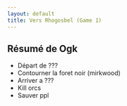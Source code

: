 ```yaml
---
layout: default
title: Vers Rhogosbel (Game 1)
---
```


## Résumé de Ogk
- Départ de ???
- Contourner la foret noir (mirkwood)
- Arriver a ???
- Kill orcs
- Sauver ppl